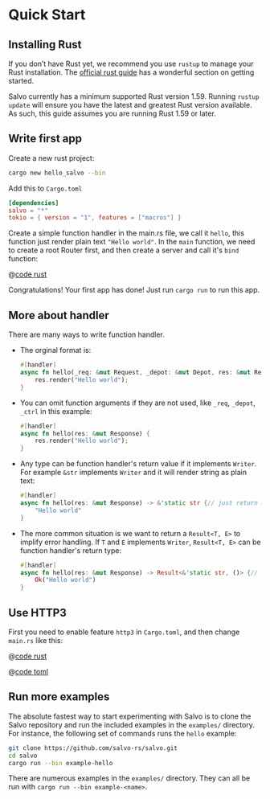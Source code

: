 # Quick Start

## Installing Rust

If you don’t have Rust yet, we recommend you use ```rustup``` to manage your Rust installation. The [official rust guide](https://doc.rust-lang.org/book/ch01-01-installation.html) has a wonderful section on getting started.

Salvo currently has a minimum supported Rust version 1.59. Running ```rustup update``` will ensure you have the latest and greatest Rust version available. As such, this guide assumes you are running Rust 1.59 or later.

## Write first app

Create a new rust project:

```bash
cargo new hello_salvo --bin
```

Add this to `Cargo.toml`

```toml
[dependencies]
salvo = "*"
tokio = { version = "1", features = ["macros"] }
```

Create a simple function handler in the main.rs file, we call it `hello`, this function just render plain text ```"Hello world"```. In the ```main``` function, we need to create a root Router first, and then create a server and call it's ```bind``` function:

@[code rust](../../codes/hello/src/main.rs)

Congratulations! Your first app has done! Just run ```cargo run``` to run this app.

## More about handler

There are many ways to write function handler.

- The orginal format is:

    ```rust
    #[handler]
    async fn hello(_req: &mut Request, _depot: &mut Depot, res: &mut Response, _ctrl: &mut FlowCtrl) {
        res.render("Hello world");
    }
    ```

- You can omit function arguments if they are not used, like ```_req```, ```_depot```, ```_ctrl``` in this example:

    ``` rust
    #[handler]
    async fn hello(res: &mut Response) {
        res.render("Hello world");
    }
    ```

- Any type can be function handler's return value if it implements ```Writer```. For example ```&str``` implements ```Writer``` and it will render string as plain text:

    ```rust
    #[handler]
    async fn hello(res: &mut Response) -> &'static str {// just return &str
        "Hello world"
    }
    ```

- The more common situation is we want to return a ```Result<T, E>``` to implify error handling. If ```T``` and ```E``` implements ```Writer```, ```Result<T, E>``` can be function handler's return type:
  
    ```rust
    #[handler]
    async fn hello(res: &mut Response) -> Result<&'static str, ()> {// return Result
        Ok("Hello world")
    }
    ```

## Use HTTP3

First you need to enable feature `http3` in `Cargo.toml`, and then change `main.rs` like this:

<CodeGroup>
  <CodeGroupItem title="main.rs" active>

@[code rust](../../codes/hello-h3/src/main.rs)

  </CodeGroupItem>
  <CodeGroupItem title="Cargo.toml">

@[code toml](../../codes/hello-h3/Cargo.toml)

  </CodeGroupItem>
</CodeGroup>

## Run more examples
The absolute fastest way to start experimenting with Salvo is to clone the
Salvo repository and run the included examples in the `examples/` directory.
For instance, the following set of commands runs the `hello` example:

```sh
git clone https://github.com/salvo-rs/salvo.git
cd salvo
cargo run --bin example-hello
```

There are numerous examples in the `examples/` directory. They can all be run
with `cargo run --bin example-<name>`.